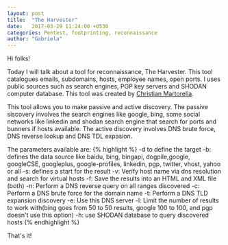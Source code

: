 ```yaml
---
layout: post
title:  "The Harvester"
date:   2017-03-29 11:24:00 +0530
categories: Pentest, footprinting, reconnaissance
author: "Gabriela"
---
```


Hi folks! 

Today I will talk about a tool for reconnaissance, The Harvester. 
This tool catalogues emails, subdomains, hosts, employee names, open ports.
I uses public sources such as search engines, PGP key servers and SHODAN computer database.
This tool was created by [Christian Martorella][cm-github].

This tool allows you to make passive and active discovery. The passive siscovery involves the search engines like google, bing, some social networks like linkedin and shodan search engine that search for ports and bunners if hosts available.
The active discovery involves DNS brute force, DNS reverse lookup and DNS TDL expasion. 

The parameters available are:
{% highlight %}
-d to define the target
-b: defines the data source like baidu, bing, bingapi, dogpile,google, googleCSE, googleplus, google-profiles, linkedin, pgp, twitter, vhost, yahoo or all
-s: defines a start for the result
-v: Verify host name via dns resolution and search for virtual hosts
-f: Save the results into an HTML and XML file (both)
-n: Perform a DNS reverse query on all ranges discovered
-c: Perform a DNS brute force for the domain name
-t: Perform a DNS TLD expansion discovery
-e: Use this DNS server
-l: Limit the number of results to work with(bing goes from 50 to 50 results,
    google 100 to 100, and pgp doesn't use this option)
-h: use SHODAN database to query discovered hosts
{% endhighlight %}

That's it!



[cm-github]: https://github.com/laramies
 
